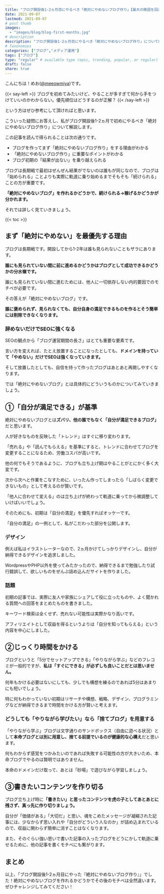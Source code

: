 ```yaml
---
title: "ブログ開設後1-2ヵ月目にやるべき「絶対にやめないブログ作り」【最大の敗因を回避｜ブログを続ける上で一番大切なこと】"
date: 2021-09-07
lastmod: 2021-09-07
# post thumb
images:
  - "images/blog/blog-first-months.jpg"
# description
description: "ブログ開設後1-2ヵ月目にやるべき「絶対にやめないブログ作り」について解説します。"
# Taxonomies
categories: ["ブログ","メディア運用"]
tags: ["ブログ"]
type: "regular" # available type (epic, trending, popular, or regular)
draft: false
share: true
---
```


こんにちは！めお(<u><a href="https://twitter.com/meeowmiya" target="_blank">@meeowmiya</a></u>)です。

{{< say-left >}}
ブログを初めてみたいけど、やることが多すぎて何から手をつけていいのかわからない。優先順位はどうするのが正解？
{{< /say-left >}}

という方はぜひ参考にして頂ければと思います。

こういった疑問にお答えし、私がブログ開設後1-2ヵ月で初めにやるべき「絶対にやめないブログ作り」について解説します。

この記事を読んで得られることは次の通りです。

* ブログを作ってまず「絶対にやめないブログ作り」をする理由がわかる
* 「絶対にやめないブログ作り」に重要なポイントがわかる
* ブログ初期の「結果が出ない」を乗り越えられる


ブログは長期戦で最初はぜんぜん結果がでないのは誰もが同じなので、ブログは「始められる」ことよりも実際に軌道に乗り始めるまでそもそも「続けられる」ことの方が重要です。

<span class="keiko-red">**「絶対にやめないブログ」を作れるかどうかで、続けられる→稼げるかどうかが分かれます。**</span>

それでは詳しく見ていきましょう。

{{< toc >}}

## まず「絶対にやめない」を最優先する理由

ブログは長期戦です。開設してから1-2年は誰も見られないこともザラにあります。

<span class="keiko-red">**誰にも見られていない間に前に進めるかどうかはブログとして成功できるかどうかの分水嶺です。**</span>

誰にも見られていない間に進むためには、他人に一切依存しない内的要因でのモチベが必要です。

その答えが「絶対にやめないブログ」です。

<span class="keiko-red">**誰に褒められず、見られなくても、自分自身の満足できるものを作るとそう簡単には削除できなくなります。**</span>

### 辞めないだけでSEOに強くなる

SEOの観点から「ブログ運営期間の長さ」はとても重要な要素です。

言い方を変えれば、たとえ放置することになったとしても、<span class="keiko-red">**ドメインを持っていて「やめない」だけでSEOは強くなっていきます。**</span>

そして放置したとしても、自信を持って作ったブログはあとあと再開しやすくなります。

では「絶対にやめないブログ」とは具体的にどういうものかについてみていきましょう。

## ①「自分が満足できる」が基準

絶対にやめないブログとは<span class="keiko-red">**ズバリ、他の誰でもなく「自分が満足できるブログ」**</span>だと思います。

人が好きなものを反映した「トレンド」はすぐに移り変わります。

「売れる」や「読んでもらえる」を基準にすると、トレンドに合わせてブログを変更することになるため、労働コスパが高いです。

他の何でもそうであるように、ブログも立ち上げ期はやることがとにかく多く大変です。

次から次へと作業をこなすために、いったん作ってしまったら「しばらく変更できないもの」として考えるのが賢いです。

「他人に合わせて変える」のは立ち上げが終わって軌道に乗ってから微調整していけばいいでしょう。

そのためにも、初期は「自分の満足」を優先すればオッケーです。

「自分の満足」の一例として、私がこだわった部分を公開します。

### デザイン

例えば私はイラストレーターなので、2ヵ月かけてしっかりデザインし、自分が納得できるデザインを追求しました。

WordpressやPHP以外を使ってみたかったので、納得できるまで勉強したり試行錯誤して、欲しいものをぜんぶ詰め込んだサイトを作りました。

### 話題

初期の記事では、実際に友人や家族にシェアして役に立ったものや、よく聞かれる質問への回答をまとめたものを書きました。

キーワード検索は全くせず、売れない可能性は実際かなり高いです。

アフィリエイトとして収益を得るというよりは「自分を知ってもらえる」という内容を中心にしました。

## ②じっくり時間をかける

ブログというと「5分でセットアップできる」「やりながら学ぶ」などのフレコミが一般的ですが、<span class="keiko-red">**私は「すぐにできる」が必ずしも良いことだとは思いません。**</span>

何年もかける必要はないにしても、少しでも構想を練るのであれば5分はあまりにも短いでしょう。

特に何もわかっていない初期はリサーチや構想、戦略、デザイン、プログラミングなどが納得できるまで時間をかける方が賢いと考えます。

### どうしても「やりながら学びたい」なら「捨てブログ」を用意する

「やりながら学ぶ」ブログは文字通りのサンドボックス（自由に遊べる状況）として<span class="keiko-red">**本命ブログとは別に用意し、捨てる前提でいるのが健康的な心構え**</span>だと思います。

何もわからず感覚をつかみたいのであれば失敗する可能性の方が大きいため、本命ブログでやるのは賢明ではありません。

本命のドメインだけ取って、あとは「砂場」で遊びながら学習しましょう。


## ③書きたいコンテンツを作り切る

ブログ立ち上げ時に<span class="keiko-red">**「書きたい」と思ったコンテンツを虎の子としてあとあとに残さず、真っ先に作り切りましょう。**</span>

自分が「価値がある」「大切だ」と思い、魂をこめたメッセージが凝縮された記事には、少なからず思い入れや「自分がどういう人なのか」が詰め込まれているので、収益に関わらず簡単に消すことはなくなります。

また、そのぐらい強い思いで書いた記事の入ったブログをどうにかして軌道に乗せるために、他の記事を書くモチベにも繋がります。

## まとめ

以上、「ブログ開設後1-2ヵ月目にやった『絶対にやめないブログ作り』」でした！絶対にやめないブログを作れるかどうかでその後のモチベは全然違います。ぜひチャレンジしてみてください！